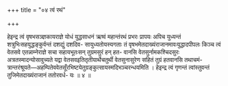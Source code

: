 +++
title = "०४ त्वं रथं"

+++

हेइन्द्र त्वं वृषभसञ्ज्ञकायराज्ञे योधं युद्धसाधनं ऋष्वं महान्तंरथं प्रभरः प्रापयः अपिच युध्यन्तं शत्रुभिःसहयुद्धङ्कुर्वन्तं दशद्युं दशदिव- सायुध्यतोयस्यगताः तं वृषभमेतदाख्यंराजानमावःयुद्धादपीपलः किञ्च त्वं वेतसवे एतन्नाम्नेराज्ञे सचा सहायभूतःसन् तुग्रमसुरं हन् हत- वानसि वेतसुर्नामकश्चिदसुरः अत्रतस्मादन्योसावुच्यते यद्वा वेतसवइतितृतीयार्थेचतुर्थी वेतसुनासुरेण सहितं तुग्रं हतवानसि तथाचमं- त्रान्तरंश्रूयते—अहम्पितेववेतसूँरभिष्टयेतुग्रङ्कुत्सायस्मदिभञ्चरन्धयमिति । हेइन्द्र त्वं गृणन्तं त्वांस्तुवन्तं तुजिमेतदाख्यंराजानं ततोरवर्ध- यः ॥ ४ ॥